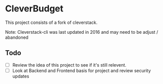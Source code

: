 # CleverBudget

This project consists of a fork of cleverstack. 

Note: Cleverstack-cli was last updated in 2016 and may need to be adjust / abandoned

## Todo

- [ ] Review the idea of this project to see if it's still relevent.
- [ ] Look at Backend and Frontend basis for project and review security updates
